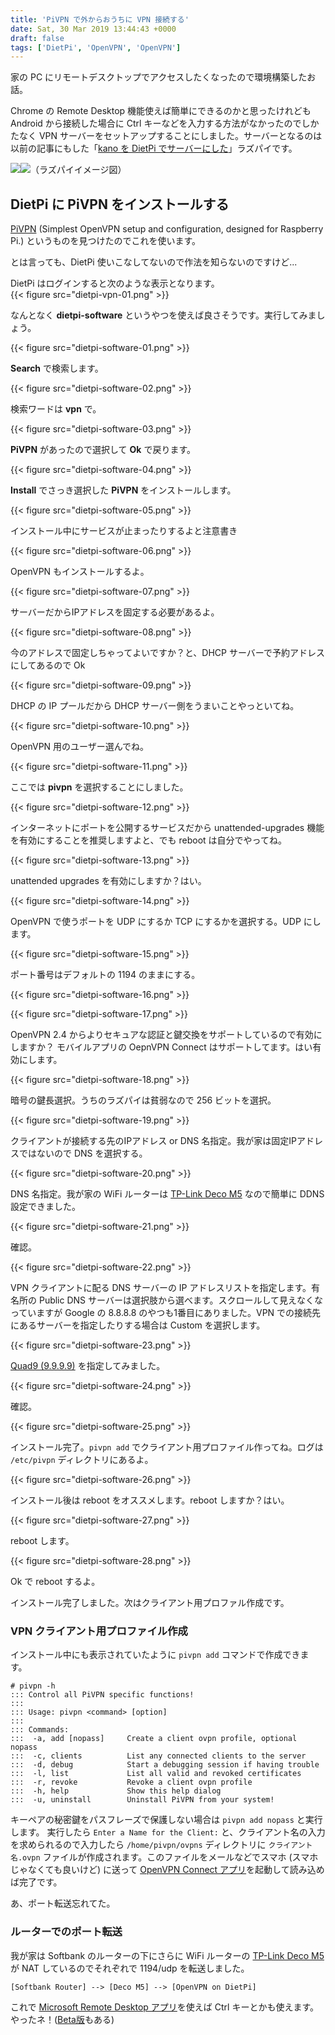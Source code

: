 ```yaml
---
title: 'PiVPN で外からおうちに VPN 接続する'
date: Sat, 30 Mar 2019 13:44:43 +0000
draft: false
tags: ['DietPi', 'OpenVPN', 'OpenVPN']
---
```


家の PC にリモートデスクトップでアクセスしたくなったので環境構築したお話。

Chrome の Remote Desktop 機能使えば簡単にできるのかと思ったけれども Android から接続した場合に Ctrl キーなどを入力する方法がなかったのでしかたなく VPN サーバーをセットアップすることにしました。サーバーとなるのは以前の記事にもした「[kano を DietPi でサーバーにした](/2018/03/kano-dietpi/)」ラズパイです。

[![](//ws-fe.amazon-adsystem.com/widgets/q?_encoding=UTF8&ASIN=B01CSFZ4JG&Format=_SL250_&ID=AsinImage&MarketPlace=JP&ServiceVersion=20070822&WS=1&tag=ytera-22&language=ja_JP)](https://www.amazon.co.jp/Raspberry-%E3%83%9C%E3%83%BC%E3%83%89%EF%BC%86%E3%82%B1%E3%83%BC%E3%82%B9%E3%82%BB%E3%83%83%E3%83%88-Physical-Computing-Lab/dp/B01CSFZ4JG/ref=as_li_ss_il?adgrpid=50836980942&hvadid=289187078079&hvdev=c&hvlocphy=1009312&hvnetw=g&hvpos=1t1&hvqmt=e&hvrand=16615727980069949895&hvtargid=kwd-334548493913&jp-ad-ap=0&keywords=%E3%83%A9%E3%82%BA%E3%83%99%E3%83%AA%E3%83%BC%E3%83%BB%E3%83%91%E3%82%A4&qid=1554030760&s=gateway&sr=8-14&linkCode=li3&tag=ytera-22&linkId=db03dd5ea9015cc3a1f29564ff2e2cb2&language=ja_JP)![](https://ir-jp.amazon-adsystem.com/e/ir?t=ytera-22&language=ja_JP&l=li3&o=9&a=B01CSFZ4JG)（ラズパイイメージ図）

DietPi に PiVPN をインストールする
------------------------

[PiVPN](http://www.pivpn.io/) (Simplest OpenVPN setup and configuration, designed for Raspberry Pi.) というものを見つけたのでこれを使います。

とは言っても、DietPi 使いこなしてないので作法を知らないのですけど...

DietPi はログインすると次のような表示となります。  
{{< figure src="dietpi-vpn-01.png" >}}

なんとなく **dietpi-software** というやつを使えば良さそうです。実行してみましょう。

{{< figure src="dietpi-software-01.png" >}}

**Search** で検索します。

{{< figure src="dietpi-software-02.png" >}}

検索ワードは **vpn** で。

{{< figure src="dietpi-software-03.png" >}}

**PiVPN** があったので選択して **Ok** で戻ります。

{{< figure src="dietpi-software-04.png" >}}

**Install** でさっき選択した **PiVPN** をインストールします。

{{< figure src="dietpi-software-05.png" >}}

インストール中にサービスが止まったりするよと注意書き

{{< figure src="dietpi-software-06.png" >}}

OpenVPN もインストールするよ。

{{< figure src="dietpi-software-07.png" >}}

サーバーだからIPアドレスを固定する必要があるよ。

{{< figure src="dietpi-software-08.png" >}}

今のアドレスで固定しちゃってよいですか？と、DHCP サーバーで予約アドレスにしてあるので Ok

{{< figure src="dietpi-software-09.png" >}}

DHCP の IP プールだから DHCP サーバー側をうまいことやっといてね。

{{< figure src="dietpi-software-10.png" >}}

OpenVPN 用のユーザー選んでね。

{{< figure src="dietpi-software-11.png" >}}

ここでは **pivpn** を選択することにしました。

{{< figure src="dietpi-software-12.png" >}}

インターネットにポートを公開するサービスだから unattended-upgrades 機能を有効にすることを推奨しますよと、でも reboot は自分でやってね。

{{< figure src="dietpi-software-13.png" >}}

unattended upgrades を有効にしますか？はい。

{{< figure src="dietpi-software-14.png" >}}

OpenVPN で使うポートを UDP にするか TCP にするかを選択する。UDP にします。

{{< figure src="dietpi-software-15.png" >}}

ポート番号はデフォルトの 1194 のままにする。

{{< figure src="dietpi-software-16.png" >}}

{{< figure src="dietpi-software-17.png" >}}

OpenVPN 2.4 からよりセキュアな認証と鍵交換をサポートしているので有効にしますか？ モバイルアプリの OepnVPN Connect はサポートしてます。はい有効にします。

{{< figure src="dietpi-software-18.png" >}}

暗号の鍵長選択。うちのラズパイは貧弱なので 256 ビットを選択。

{{< figure src="dietpi-software-19.png" >}}

クライアントが接続する先のIPアドレス or DNS 名指定。我が家は固定IPアドレスではないので DNS を選択する。

{{< figure src="dietpi-software-20.png" >}}

DNS 名指定。我が家の WiFi ルーターは [TP-Link Deco M5](https://amzn.to/2vDRBsz) なので簡単に DDNS 設定できました。

{{< figure src="dietpi-software-21.png" >}}

確認。

{{< figure src="dietpi-software-22.png" >}}

VPN クライアントに配る DNS サーバーの IP アドレスリストを指定します。有名所の Public DNS サーバーは選択肢から選べます。スクロールして見えなくなっていますが Google の 8.8.8.8 のやつも1番目にありました。VPN での接続先にあるサーバーを指定したりする場合は Custom を選択します。

{{< figure src="dietpi-software-23.png" >}}

[Quad9 (9.9.9.9)](/2017/11/quad9/) を指定してみました。

{{< figure src="dietpi-software-24.png" >}}

確認。

{{< figure src="dietpi-software-25.png" >}}

インストール完了。`pivpn add` でクライアント用プロファイル作ってね。ログは `/etc/pivpn` ディレクトリにあるよ。

{{< figure src="dietpi-software-26.png" >}}

インストール後は reboot をオススメします。reboot しますか？はい。

{{< figure src="dietpi-software-27.png" >}}

reboot します。

{{< figure src="dietpi-software-28.png" >}}

Ok で reboot するよ。

インストール完了しました。次はクライアント用プロファル作成です。

### VPN クライアント用プロファイル作成

インストール中にも表示されていたように `pivpn add` コマンドで作成できます。

```
# pivpn -h
::: Control all PiVPN specific functions!
:::
::: Usage: pivpn <command> [option]
:::
::: Commands:
:::  -a, add [nopass]     Create a client ovpn profile, optional nopass
:::  -c, clients          List any connected clients to the server
:::  -d, debug            Start a debugging session if having trouble
:::  -l, list             List all valid and revoked certificates
:::  -r, revoke           Revoke a client ovpn profile
:::  -h, help             Show this help dialog
:::  -u, uninstall        Uninstall PiVPN from your system!
```

キーペアの秘密鍵をパスフレーズで保護しない場合は `pivpn add nopass` と実行します。 実行したら `Enter a Name for the Client:` と、クライアント名の入力を求められるので入力したら `/home/pivpn/ovpns` ディレクトリに `クライアント名.ovpn` ファイルが作成されます。このファイルをメールなどでスマホ (スマホじゃなくても良いけど) に送って [OpenVPN Connect アプリ](https://play.google.com/store/apps/details?id=net.openvpn.openvpn)を起動して読み込めば完了です。

あ、ポート転送忘れてた。

### ルーターでのポート転送

我が家は Softbank のルーターの下にさらに WiFi ルーターの [TP-Link Deco M5](https://amzn.to/2vDRBsz) が NAT しているのでそれぞれで 1194/udp を転送しました。

```
[Softbank Router] --> [Deco M5] --> [OpenVPN on DietPi]
```

これで [Microsoft Remote Desktop アプリ](https://play.google.com/store/apps/details?id=com.microsoft.rdc.android)を使えば Ctrl キーとかも使えます。やったネ！([Beta版](https://play.google.com/store/apps/details?id=com.microsoft.rdc.android.beta)もある)
